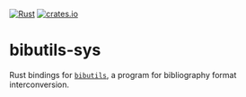 [![Rust](https://img.shields.io/badge/rustc-1.34%2B-blue)](https://blog.rust-lang.org/2019/11/07/Rust-1.34.0.html)
[![crates.io](https://img.shields.io/crates/v/bibutils-sys)](https://crates.io/crates/bibutils-sys)

# bibutils-sys

Rust bindings for [`bibutils`](https://sourceforge.net/p/bibutils/home/Bibutils/), a program for bibliography format interconversion.
